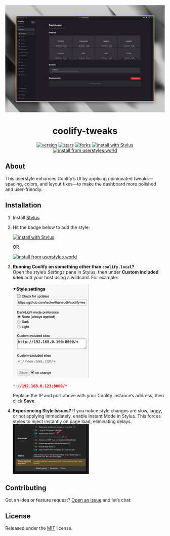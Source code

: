 <div align="center">

  <img alt="" src="/.github/assets/cover.png" />

<h1>
  coolify-tweaks
</h1>

<div>

[![version](https://img.shields.io/github/v/tag/techwithanirudh/coolify-tweaks.svg?label=version&style=flat)](https://github.com/techwithanirudh/coolify-tweaks/releases)
[![stars](https://img.shields.io/github/stars/techwithanirudh/coolify-tweaks.svg?style=flat)](https://github.com/techwithanirudh/coolify-tweaks/stargazers)
[![forks](https://img.shields.io/github/forks/techwithanirudh/coolify-tweaks.svg?color=007ec6&style=flat)](https://github.com/techwithanirudh/coolify-tweaks/network)
[![install with Stylus](https://img.shields.io/badge/Install%20directly%20with-Stylus-116b59.svg?longCache=true&style=flat)](https://gh-releases.techwithanirudh.com/api/release/techwithanirudh/coolify-tweaks/latest/main.user.css)
[![install from userstyles.world](https://img.shields.io/badge/Install%20from-userstyles.world-116b59.svg?longCache=true&style=flat)](https://userstyles.world/style/22850/coolify-enhanced-ui)

</div>

</div>

## About

This userstyle enhances Coolify’s UI by applying opinionated tweaks—spacing, colors, and layout fixes—to make the dashboard more polished and user-friendly.

## Installation

1. Install [Stylus](https://add0n.com/stylus.html).
2. Hit the badge below to add the style:

   [![install with Stylus](https://img.shields.io/badge/Install%20directly%20with-Stylus-116b59.svg?longCache=true&style=flat)](https://gh-releases.techwithanirudh.com/api/release/techwithanirudh/coolify-tweaks/latest/main.user.css)

   OR

   [![install from userstyles.world](https://img.shields.io/badge/Install%20from-userstyles.world-116b59.svg?longCache=true&style=flat)](https://userstyles.world/style/22850/coolify-enhanced-ui)

3. **Running Coolify on something other than `coolify.local`?**  
   Open the style’s _Settings_ pane in Stylus, then under **Custom included sites** add your host using a wildcard. For example:

   <img alt="Stylus Settings" src="/.github/assets/stylus-settings.png" width="50%" />

   ```css
   *://192.168.0.123:8000/*
   ```

   Replace the IP and port above with your Coolify instance’s address, then click **Save**.

4. **Experiencing Style Issues?**
   If you notice style changes are slow, laggy, or not applying immediately, enable Instant Mode in Stylus. This forces styles to inject instantly on page load, eliminating delays.  
   <img alt="Stylus Instant Mode" src="/.github/assets/stylus-instant-mode.png" width="50%" />

## Contributing

Got an idea or feature request? [Open an issue](https://github.com/techwithanirudh/coolify-tweaks/issues) and let’s chat.

## License

Released under the [MIT](license) license.
